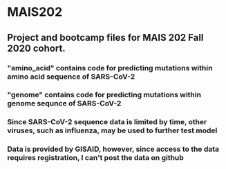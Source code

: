 # MAIS202
## Project and bootcamp files for MAIS 202 Fall 2020 cohort.
### "amino_acid" contains code for predicting mutations within amino acid sequence of SARS-CoV-2
### "genome" contains code for predicting mutations within genome sequnce of SARS-CoV-2
### Since SARS-CoV-2 sequence data is limited by time, other viruses, such as influenza, may be used to further test model
### Data is provided by GISAID, however, since access to the data requires registration, I can't post the data on github
